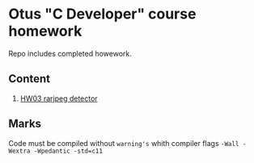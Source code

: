# Otus "C Developer" course homework 

Repo includes completed howework.

## Content
    
1. [HW03 rarjpeg detector](./HW03-rarjpeg)

## Marks

Code must be compiled without `warning's` whith compiler flags `-Wall -Wextra -Wpedantic -std=c11`
